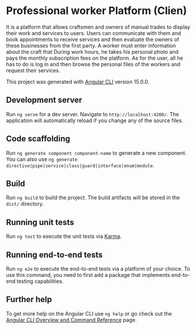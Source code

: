 # Professional worker Platform (Clien)

It is a platform that allows craftsmen and owners of manual trades to display their work and services to users. Users can communicate with them and book appointments to receive services and then evaluate the owners of these businesses from the first party. A worker must enter information about the craft that During work hours, he takes his personal photo and pays the monthly subscription fees on the platform. As for the user, all he has to do is log in and then browse the personal files of the workers and request their services.

This project was generated with [Angular CLI](https://github.com/angular/angular-cli) version 15.0.0.

## Development server

Run `ng serve` for a dev server. Navigate to `http://localhost:4200/`. The application will automatically reload if you change any of the source files.

## Code scaffolding

Run `ng generate component component-name` to generate a new component. You can also use `ng generate directive|pipe|service|class|guard|interface|enum|module`.

## Build

Run `ng build` to build the project. The build artifacts will be stored in the `dist/` directory.

## Running unit tests

Run `ng test` to execute the unit tests via [Karma](https://karma-runner.github.io).

## Running end-to-end tests

Run `ng e2e` to execute the end-to-end tests via a platform of your choice. To use this command, you need to first add a package that implements end-to-end testing capabilities.

## Further help

To get more help on the Angular CLI use `ng help` or go check out the [Angular CLI Overview and Command Reference](https://angular.io/cli) page.
